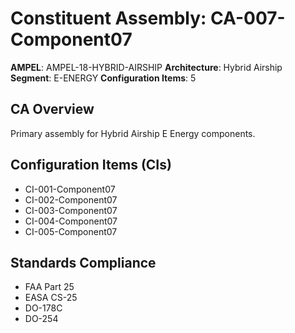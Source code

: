 # Constituent Assembly: CA-007-Component07

**AMPEL**: AMPEL-18-HYBRID-AIRSHIP
**Architecture**: Hybrid Airship
**Segment**: E-ENERGY
**Configuration Items**: 5

## CA Overview
Primary assembly for Hybrid Airship E Energy components.

## Configuration Items (CIs)
- CI-001-Component07
- CI-002-Component07
- CI-003-Component07
- CI-004-Component07
- CI-005-Component07

## Standards Compliance
- FAA Part 25
- EASA CS-25
- DO-178C
- DO-254
